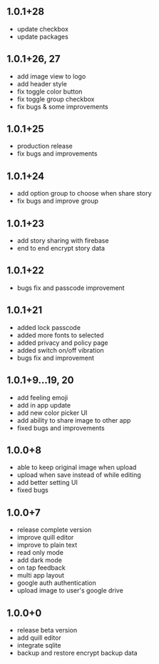 ## 1.0.1+28
- update checkbox
- update packages

## 1.0.1+26, 27
- add image view to logo
- add header style
- fix toggle color button
- fix toggle group checkbox
- fix bugs & some improvements

## 1.0.1+25
- production release
- fix bugs and improvements

## 1.0.1+24
- add option group to choose when share story
- fix bugs and improve group

## 1.0.1+23
- add story sharing with firebase
- end to end encrypt story data

## 1.0.1+22
- bugs fix and passcode improvement

## 1.0.1+21
- added lock passcode
- added more fonts to selected
- added privacy and policy page
- added switch on/off vibration
- bugs fix and improvement

## 1.0.1+9...19, 20
- add feeling emoji
- add in app update
- add new color picker UI
- add ability to share image to other app
- fixed bugs and improvements

## 1.0.0+8
- able to keep original image when upload
- upload when save instead of while editing
- add better setting UI
- fixed bugs

## 1.0.0+7
- release complete version
- improve quill editor
- improve to plain text
- read only mode
- add dark mode
- on tap feedback
- multi app layout
- google auth authentication
- upload image to user's google drive 

## 1.0.0+0
- release beta version
- add quill editor
- integrate sqlite
- backup and restore encrypt backup data
